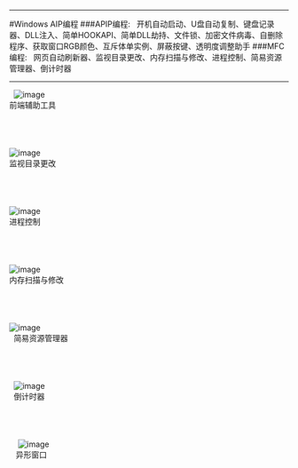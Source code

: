
------

#Windows AIP编程
###APIP编程:
    开机自动启动、U盘自动复制、键盘记录器、DLL注入、简单HOOKAPI、简单DLL劫持、文件锁、加密文件病毒、自删除程序、获取窗口RGB颜色、互斥体单实例、屏蔽按键、透明度调整助手
###MFC编程:
    网页自动刷新器、监视目录更改、内存扫描与修改、进程控制、简易资源管理器、倒计时器
    
------

    
    ![image](https://github.com/luguanxing/LGX-Projects/raw/master/16-%E5%89%8D%E7%AB%AF%E8%BE%85%E5%8A%A9%E5%B7%A5%E5%85%B7/pictures/1.jpg?raw=true)<br>
    前端辅助工具<br><br><br><br><br>
    ![image](https://github.com/luguanxing/Windows-C-Projects/blob/master/15-%E7%9B%91%E8%A7%86%E7%9B%AE%E5%BD%95%E6%9B%B4%E6%94%B9/pictures/0.jpg?raw=true)<br>
    监视目录更改<br><br><br><br><br>
    ![image](https://github.com/luguanxing/Windows-C-Projects/raw/master/18-%E8%BF%9B%E7%A8%8B%E6%8E%A7%E5%88%B6/pictures/3.jpg?raw=true)<br>
    进程控制<br><br><br><br><br>
    ![image](https://github.com/luguanxing/Windows-C-Projects/raw/master/19-%E7%AE%80%E5%8D%95%E6%89%AB%E6%8F%8F%E4%B8%8E%E4%BF%AE%E6%94%B9%E5%86%85%E5%AD%98/pictures/0.jpg?raw=true)<br>
    内存扫描与修改<br><br><br><br><br>
     ![image](https://github.com/luguanxing/Windows-C-Projects/raw/master/20-%E7%AE%80%E6%98%93%E8%B5%84%E6%BA%90%E7%AE%A1%E7%90%86%E5%99%A8/pictures/1.jpg?raw=true)<br>
    简易资源管理器<br><br><br><br><br>   
     ![image](https://github.com/luguanxing/Windows-C-Projects/raw/master/21-%E5%80%92%E8%AE%A1%E6%97%B6%E5%99%A8/pictures/1.jpg?raw=true)<br>
    倒计时器<br><br><br><br><br>     
     ![image](https://github.com/luguanxing/Windows-C-Projects/raw/master/22-%E5%BC%82%E5%BD%A2%E7%AA%97%E5%8F%A3/pictures/1.gif?raw=true)<br>
    异形窗口<br><br><br><br><br>   

